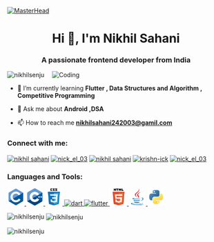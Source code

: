 [![MasterHead](https://user-images.githubusercontent.com/74038190/212748830-4c709398-a386-4761-84d7-9e10b98fbe6e.gif)](https://rishavchanda.io)
<h1 align="center">Hi 👋, I'm Nikhil Sahani</h1>
<h3 align="center">A passionate frontend developer from India</h3>
<img align="right" alt="Coding" width="400" src="https://encrypted-tbn0.gstatic.com/images?q=tbn:ANd9GcRqdas29w9nPrpAzGAq_50xEHyBiOq9DAMekg&s">


<p align="left"> <img src="https://komarev.com/ghpvc/?username=nikhilsenju&label=Profile%20views&color=0e75b6&style=flat" alt="nikhilsenju" /> </p>

- 🌱 I’m currently learning **Flutter , Data Structures and Algorithm , Competitive Programming**

- 💬 Ask me about **Android ,DSA**

- 📫 How to reach me **nikhilsahani242003@gamil.com**

<h3 align="left">Connect with me:</h3>
<p align="left">
<a href="https://www.linkedin.com/in/nikhil-sahani-153947257/" target="blank"><img align="center" src="https://raw.githubusercontent.com/nikhilsenju/github-profile-readme-generator/master/src/images/icons/Social/linked-in-alt.svg" alt="nikhil sahani" height="30" width="40" /></a>
<a href="https://instagram.com/nick_el_03" target="blank"><img align="center" src="https://raw.githubusercontent.com/rahuldkjain/github-profile-readme-generator/master/src/images/icons/Social/instagrdam.svg" alt="nick_el_03" height="30" width="40" /></a>
<a href="https://www.codechef.com/users/nikhil sahani" target="blank"><img align="center" src="https://cdn.jsdelivr.net/npm/simple-icons@3.1.0/icons/codechef.svg" alt="nikhil sahani" height="30" width="40" /></a>
<a href="https://codeforces.com/profile/krishn-ick" target="blank"><img align="center" src="https://raw.githubusercontent.com/rahuldkjain/github-profile-readme-generator/master/src/images/icons/Social/codeforces.svg" alt="krishn-ick" height="30" width="40" /></a>
<a href="https://www.leetcode.com/nick_el_03" target="blank"><img align="center" src="https://raw.githubusercontent.com/rahuldkjain/github-profile-readme-generator/master/src/images/icons/Social/leet-code.svg" alt="nick_el_03" height="30" width="40" /></a>
</p>

<h3 align="left">Languages and Tools:</h3>
<p align="left"> <a href="https://www.cprogramming.com/" target="_blank" rel="noreferrer"> <img src="https://raw.githubusercontent.com/devicons/devicon/master/icons/c/c-original.svg" alt="c" width="40" height="40"/> </a> <a href="https://www.w3schools.com/cpp/" target="_blank" rel="noreferrer"> <img src="https://raw.githubusercontent.com/devicons/devicon/master/icons/cplusplus/cplusplus-original.svg" alt="cplusplus" width="40" height="40"/> </a> <a href="https://www.w3schools.com/css/" target="_blank" rel="noreferrer"> <img src="https://raw.githubusercontent.com/devicons/devicon/master/icons/css3/css3-original-wordmark.svg" alt="css3" width="40" height="40"/> </a> <a href="https://dart.dev" target="_blank" rel="noreferrer"> <img src="https://www.vectorlogo.zone/logos/dartlang/dartlang-icon.svg" alt="dart" width="40" height="40"/> </a> <a href="https://flutter.dev" target="_blank" rel="noreferrer"> <img src="https://www.vectorlogo.zone/logos/flutterio/flutterio-icon.svg" alt="flutter" width="40" height="40"/> </a> <a href="https://www.w3.org/html/" target="_blank" rel="noreferrer"> <img src="https://raw.githubusercontent.com/devicons/devicon/master/icons/html5/html5-original-wordmark.svg" alt="html5" width="40" height="40"/> </a> <a href="https://www.java.com" target="_blank" rel="noreferrer"> <img src="https://raw.githubusercontent.com/devicons/devicon/master/icons/java/java-original.svg" alt="java" width="40" height="40"/> </a> <a href="https://www.python.org" target="_blank" rel="noreferrer"> <img src="https://raw.githubusercontent.com/devicons/devicon/master/icons/python/python-original.svg" alt="python" width="40" height="40"/> </a> </p>

<p><img align="left" src="https://github-readme-stats.vercel.app/api/top-langs?username=nikhilsenju&show_icons=true&locale=en&layout=compact" alt="nikhilsenju" /></p>

<p>&nbsp;<img align="center" src="https://github-readme-stats.vercel.app/api?username=nikhilsenju&show_icons=true&locale=en" alt="nikhilsenju" /></p>

<p><img align="center" src="https://github-readme-streak-stats.herokuapp.com/?user=nikhilsenju&" alt="nikhilsenju" /></p>
	
